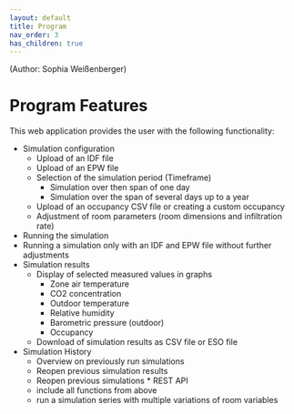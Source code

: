 ```yaml
---
layout: default
title: Program
nav_order: 3
has_children: true
---
```


(Author: Sophia Weißenberger) 
# Program Features

This web application provides the user with the following functionality:

   * Simulation configuration
      * Upload of an IDF file
      * Upload of an EPW file
      * Selection of the simulation period (Timeframe)
         * Simulation over then span of one day
         * Simulation over the span of several days up to a year
      * Upload of an occupancy CSV file or creating a custom occupancy
      * Adjustment of room parameters (room dimensions and infiltration rate)
   * Running the simulation
   * Running a simulation only with an IDF and EPW file without further adjustments
   * Simulation results
      * Display of selected measured values in graphs
         * Zone air temperature
         * CO2 concentration
         * Outdoor temperature
         * Relative humidity
         * Barometric pressure (outdoor)
         * Occupancy
      * Download of simulation results as CSV file or ESO file
   * Simulation History
      * Overview on previously run simulations
      * Reopen previous simulation results
      * Reopen previous simulations
    * REST API
      * include all functions from above
      * run a simulation series with multiple variations of room variables
